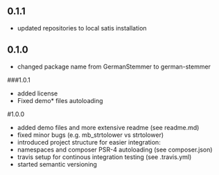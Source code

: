 ## 0.1.1

 - updated repositories to local satis installation

## 0.1.0

 - changed package name from GermanStemmer to german-stemmer

###1.0.1

- added license
- Fixed demo* files autoloading

#1.0.0

- added demo files and more extensive readme (see readme.md)
- fixed minor bugs (e.g. mb_strtolower vs strtolower)
- introduced project structure for easier integration:
 - namespaces and composer PSR-4 autoloading (see composer.json)
 - travis setup for continous integration testing (see .travis.yml)
 - started semantic versioning

 